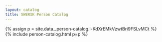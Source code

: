 ```yaml
---
layout: catalog
title: SWERIK Person Catalog
---
```

{% assign p = site.data._person-catalog.i-KdXrEMkVzwtBri9FSLvMCt %}
{% include person-catalog.html p=p %}

